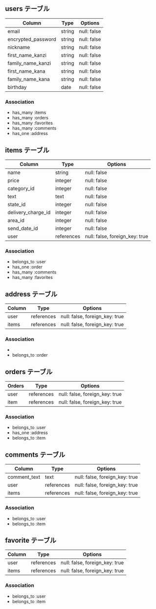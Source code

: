 
## users テーブル

| Column               | Type   | Options     |
| -------------------- | ------ | ----------- |
| email                | string | null: false |
| encrypted_password   | string | null: false |
| nickname             | string | null: false |
| first_name_kanzi     | string | null: false |
| family_name_kanzi    | string | null: false |
| first_name_kana      | string | null: false |
| family_name_kana     | string | null: false |
| birthday             | date | null: false |

### Association

- has_many :items
- has_many :orders
- has_many :favorites
- has_many :comments
- has_one :address


## items テーブル

| Column          | Type       | Options                        |
| --------------- | ---------- | ------------------------------ |
| name            | string     | null: false                    |
| price           | integer    | null: false                    |
| category_id     | integer    | null: false                    |
| text            | text       | null: false                    |
| state_id        | integer    | null: false                    |
| delivery_charge_id | integer    | null: false                    |
| area_id            | integer    | null: false                    |
| send_date_id       | integer    | null: false                    |
| user           | references | null: false, foreign_key: true |

### Association

- belongs_to :user
- has_one :order
- has_many :comments
- has_many :favorites

## address テーブル

| Column    | Type       | Options                        |
| --------- | ---------- | ------------------------------ |
| user      | references | null: false, foreign_key: true |
| items     | references | null: false, foreign_key: true |

### Association

-
- belongs_to :order


## orders テーブル

| Orders    | Type       | Options                        |
| --------- | ---------- | ------------------------------ |
| user      | references | null: false, foreign_key: true |
| item      | references | null: false, foreign_key: true |


### Association

- belongs_to :user
- has_one :address
- belongs_to :item

## comments テーブル

| Column       | Type       | Options                        |
| ------------ | ---------- | ------------------------------ |
| comment_text | text       | null: false, foreign_key: true |
| user         | references | null: false, foreign_key: true |
| items        | references | null: false, foreign_key: true |

### Association

- belongs_to :user
- belongs_to :item

## favorite テーブル

| Column    | Type       | Options                        |
| --------- | ---------- | ------------------------------ |
| user      | references | null: false, foreign_key: true |
| items     | references | null: false, foreign_key: true |

### Association

- belongs_to :user
- belongs_to :item